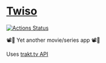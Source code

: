 # [Twiso](https://twiso.pouyio.now.sh)

[![Actions Status](https://github.com/pouyio/twiso/workflows/Deploy%20to%20Now/badge.svg)](https://github.com/pouyio/twiso/actions)

📽🍿 Yet another movie/series app 📽🍿

Uses [trakt.tv API](https://trakt.tv)